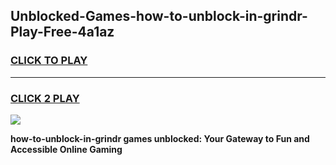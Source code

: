 
## Unblocked-Games-how-to-unblock-in-grindr-Play-Free-4a1az
<h3>
<a href="https://premium76.site?title=how-to-unblock-in-grindr&ref=10A">CLICK TO PLAY</a></h3>
<hr>

<h3>
<a href="https://premium76.site?title=how-to-unblock-in-grindr&ref=10A">CLICK 2 PLAY</a>
  
</h3>

<a href="https://premium76.site?title=how-to-unblock-in-grindr&ref=10A"><img src="https://clearcache.store/games.png"></a>


**how-to-unblock-in-grindr games unblocked: Your Gateway to Fun and Accessible Online Gaming**
